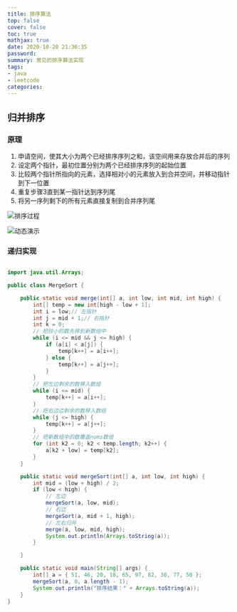```yaml
---
title: 排序算法
top: false
cover: false
toc: true
mathjax: true
date: 2020-10-20 21:36:35
password:
summary: 常见的排序算法实现
tags:
- java
- leetcode
categories:
---
```


## 归并排序

### 原理

  1. 申请空间，使其大小为两个已经排序序列之和，该空间用来存放合并后的序列
  2. 设定两个指针，最初位置分别为两个已经排序序列的起始位置
  3. 比较两个指针所指向的元素，选择相对小的元素放入到合并空间，并移动指针到下一位置
  4. 重复步骤3直到某一指针达到序列尾
  5. 将另一序列剩下的所有元素直接复制到合并序列尾

![排序过程](mergeSort1.png)

![动态演示](mergeSort.gif)

### 递归实现

``` java

import java.util.Arrays;

public class MergeSort {

    public static void merge(int[] a, int low, int mid, int high) {
        int[] temp = new int[high - low + 1];
        int i = low;// 左指针
        int j = mid + 1;// 右指针
        int k = 0;
        // 把较小的数先移到新数组中
        while (i <= mid && j <= high) {
            if (a[i] < a[j]) {
                temp[k++] = a[i++];
            } else {
                temp[k++] = a[j++];
            }
        }
        // 把左边剩余的数移入数组
        while (i <= mid) {
            temp[k++] = a[i++];
        }
        // 把右边边剩余的数移入数组
        while (j <= high) {
            temp[k++] = a[j++];
        }
        // 把新数组中的数覆盖nums数组
        for (int k2 = 0; k2 < temp.length; k2++) {
            a[k2 + low] = temp[k2];
        }
    }

    public static void mergeSort(int[] a, int low, int high) {
        int mid = (low + high) / 2;
        if (low < high) {
            // 左边
            mergeSort(a, low, mid);
            // 右边
            mergeSort(a, mid + 1, high);
            // 左右归并
            merge(a, low, mid, high);
            System.out.println(Arrays.toString(a));
        }

    }

    public static void main(String[] args) {
        int[] a = { 51, 46, 20, 18, 65, 97, 82, 30, 77, 50 };
        mergeSort(a, 0, a.length - 1);
        System.out.println("排序结果：" + Arrays.toString(a));
    }
}
```
